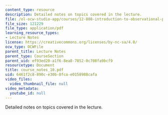 ```yaml
---
content_type: resource
description: Detailed notes on topics covered in the lecture.
file: /ol-ocw-studio-app/courses/12-808-introduction-to-observational-physical-oceanography-fall-2004/6461f2c8890ce30b8fcae0158988cafa_course_notes_10.pdf
file_size: 121229
file_type: application/pdf
learning_resource_types:
- Lecture Notes
license: https://creativecommons.org/licenses/by-nc-sa/4.0/
ocw_type: OCWFile
parent_title: Lecture Notes
parent_type: CourseSection
parent_uid: ef93ed20-a1f6-8ea8-7852-0c708fa9bcf9
resourcetype: Document
title: course_notes_10.pdf
uid: 6461f2c8-890c-e30b-8fca-e0158988cafa
video_files:
  video_thumbnail_file: null
video_metadata:
  youtube_id: null
---
```

Detailed notes on topics covered in the lecture.